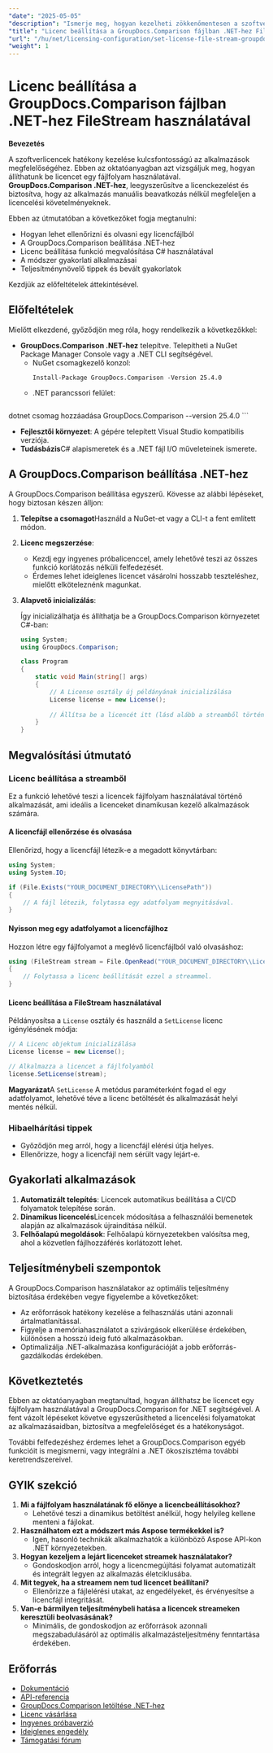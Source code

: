 ```yaml
---
"date": "2025-05-05"
"description": "Ismerje meg, hogyan kezelheti zökkenőmentesen a szoftverlicenceket a GroupDocs.Comparison for .NET segítségével fájlfolyamok használatával. Ez az útmutató kódpéldákat és ajánlott eljárásokat tartalmaz."
"title": "Licenc beállítása a GroupDocs.Comparison fájlban .NET-hez FileStream használatával"
"url": "/hu/net/licensing-configuration/set-license-file-stream-groupdocs-comparison-dotnet/"
"weight": 1
---
```


# Licenc beállítása a GroupDocs.Comparison fájlban .NET-hez FileStream használatával

**Bevezetés**

A szoftverlicencek hatékony kezelése kulcsfontosságú az alkalmazások megfelelőségéhez. Ebben az oktatóanyagban azt vizsgáljuk meg, hogyan állíthatunk be licencet egy fájlfolyam használatával. **GroupDocs.Comparison .NET-hez**, leegyszerűsítve a licenckezelést és biztosítva, hogy az alkalmazás manuális beavatkozás nélkül megfeleljen a licencelési követelményeknek.

Ebben az útmutatóban a következőket fogja megtanulni:
- Hogyan lehet ellenőrizni és olvasni egy licencfájlból
- A GroupDocs.Comparison beállítása .NET-hez
- Licenc beállítása funkció megvalósítása C# használatával
- A módszer gyakorlati alkalmazásai
- Teljesítménynövelő tippek és bevált gyakorlatok

Kezdjük az előfeltételek áttekintésével.

## Előfeltételek

Mielőtt elkezdené, győződjön meg róla, hogy rendelkezik a következőkkel:
- **GroupDocs.Comparison .NET-hez** telepítve. Telepítheti a NuGet Package Manager Console vagy a .NET CLI segítségével.
  - NuGet csomagkezelő konzol:
    ```shell
    Install-Package GroupDocs.Comparison -Version 25.4.0
    ```
  - .NET parancssori felület:
    ```bash
dotnet csomag hozzáadása GroupDocs.Comparison --version 25.4.0
    ```
- **Fejlesztői környezet**: A gépére telepített Visual Studio kompatibilis verziója.
- **Tudásbázis**C# alapismeretek és a .NET fájl I/O műveleteinek ismerete.

## A GroupDocs.Comparison beállítása .NET-hez

A GroupDocs.Comparison beállítása egyszerű. Kövesse az alábbi lépéseket, hogy biztosan készen álljon:

1. **Telepítse a csomagot**Használd a NuGet-et vagy a CLI-t a fent említett módon.
2. **Licenc megszerzése**:
   - Kezdj egy ingyenes próbalicenccel, amely lehetővé teszi az összes funkció korlátozás nélküli felfedezését.
   - Érdemes lehet ideiglenes licencet vásárolni hosszabb teszteléshez, mielőtt elköteleznénk magunkat.
3. **Alapvető inicializálás**:

    Így inicializálhatja és állíthatja be a GroupDocs.Comparison környezetet C#-ban:

    ```csharp
    using System;
    using GroupDocs.Comparison;

    class Program
    {
        static void Main(string[] args)
        {
            // A License osztály új példányának inicializálása
            License license = new License();
            
            // Állítsa be a licencét itt (lásd alább a streamből történő beállításhoz)
        }
    }
    ```

## Megvalósítási útmutató

### Licenc beállítása a streamből

Ez a funkció lehetővé teszi a licencek fájlfolyam használatával történő alkalmazását, ami ideális a licenceket dinamikusan kezelő alkalmazások számára.

#### A licencfájl ellenőrzése és olvasása

Ellenőrizd, hogy a licencfájl létezik-e a megadott könyvtárban:

```csharp
using System;
using System.IO;

if (File.Exists("YOUR_DOCUMENT_DIRECTORY\\LicensePath"))
{
    // A fájl létezik, folytassa egy adatfolyam megnyitásával.
}
```

#### Nyisson meg egy adatfolyamot a licencfájlhoz

Hozzon létre egy fájlfolyamot a meglévő licencfájlból való olvasáshoz:

```csharp
using (FileStream stream = File.OpenRead("YOUR_DOCUMENT_DIRECTORY\\LicensePath"))
{
    // Folytassa a licenc beállítását ezzel a streammel.
}
```

#### Licenc beállítása a FileStream használatával

Példányosítsa a `License` osztály és használd a `SetLicense` licenc igénylésének módja:

```csharp
// A Licenc objektum inicializálása
License license = new License();

// Alkalmazza a licencet a fájlfolyamból
license.SetLicense(stream);
```

**Magyarázat**A `SetLicense` A metódus paraméterként fogad el egy adatfolyamot, lehetővé téve a licenc betöltését és alkalmazását helyi mentés nélkül.

### Hibaelhárítási tippek

- Győződjön meg arról, hogy a licencfájl elérési útja helyes.
- Ellenőrizze, hogy a licencfájl nem sérült vagy lejárt-e.

## Gyakorlati alkalmazások

1. **Automatizált telepítés**: Licencek automatikus beállítása a CI/CD folyamatok telepítése során.
2. **Dinamikus licencelés**Licencek módosítása a felhasználói bemenetek alapján az alkalmazások újraindítása nélkül.
3. **Felhőalapú megoldások**: Felhőalapú környezetekben valósítsa meg, ahol a közvetlen fájlhozzáférés korlátozott lehet.

## Teljesítménybeli szempontok

A GroupDocs.Comparison használatakor az optimális teljesítmény biztosítása érdekében vegye figyelembe a következőket:
- Az erőforrások hatékony kezelése a felhasználás utáni azonnali ártalmatlanítással.
- Figyelje a memóriahasználatot a szivárgások elkerülése érdekében, különösen a hosszú ideig futó alkalmazásokban.
- Optimalizálja .NET-alkalmazása konfigurációját a jobb erőforrás-gazdálkodás érdekében.

## Következtetés

Ebben az oktatóanyagban megtanultad, hogyan állíthatsz be licencet egy fájlfolyam használatával a GroupDocs.Comparison for .NET segítségével. A fent vázolt lépéseket követve egyszerűsítheted a licencelési folyamatokat az alkalmazásaidban, biztosítva a megfelelőséget és a hatékonyságot.

További felfedezéshez érdemes lehet a GroupDocs.Comparison egyéb funkcióit is megismerni, vagy integrálni a .NET ökoszisztéma további keretrendszereivel.

## GYIK szekció

1. **Mi a fájlfolyam használatának fő előnye a licencbeállításokhoz?**
   - Lehetővé teszi a dinamikus betöltést anélkül, hogy helyileg kellene menteni a fájlokat.
2. **Használhatom ezt a módszert más Aspose termékekkel is?**
   - Igen, hasonló technikák alkalmazhatók a különböző Aspose API-kon .NET környezetekben.
3. **Hogyan kezeljem a lejárt licenceket streamek használatakor?**
   - Gondoskodjon arról, hogy a licencmegújítási folyamat automatizált és integrált legyen az alkalmazás életciklusába.
4. **Mit tegyek, ha a streamem nem tud licencet beállítani?**
   - Ellenőrizze a fájlelérési utakat, az engedélyeket, és érvényesítse a licencfájl integritását.
5. **Van-e bármilyen teljesítménybeli hatása a licencek streameken keresztüli beolvasásának?**
   - Minimális, de gondoskodjon az erőforrások azonnali megszabadulásáról az optimális alkalmazásteljesítmény fenntartása érdekében.

## Erőforrás

- [Dokumentáció](https://docs.groupdocs.com/comparison/net/)
- [API-referencia](https://reference.groupdocs.com/comparison/net/)
- [GroupDocs.Comparison letöltése .NET-hez](https://releases.groupdocs.com/comparison/net/)
- [Licenc vásárlása](https://purchase.groupdocs.com/buy)
- [Ingyenes próbaverzió](https://releases.groupdocs.com/comparison/net/)
- [Ideiglenes engedély](https://purchase.groupdocs.com/temporary-license/)
- [Támogatási fórum](https://forum.groupdocs.com/c/comparison/)